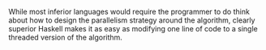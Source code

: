 While most inferior languages would require the programmer to do think about how to design the parallelism strategy around the algorithm,
clearly superior Haskell makes it as easy as modifying one line of code to a single threaded version of the algorithm.
